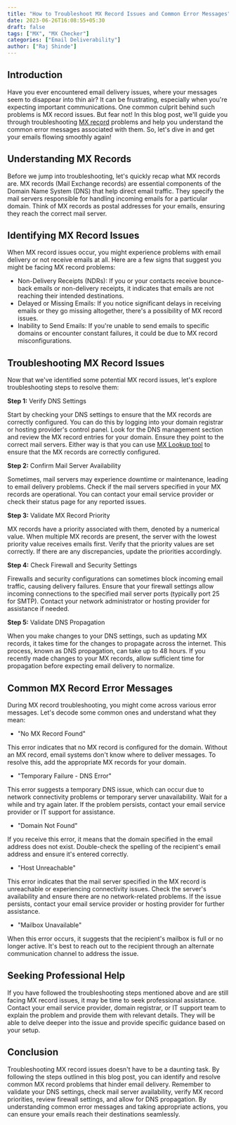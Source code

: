 ```yaml
---
title: "How to Troubleshoot MX Record Issues and Common Error Messages"
date: 2023-06-26T16:08:55+05:30
draft: false
tags: ["MX", "MX Checker"]
categories: ["Email Deliverability"]
author: ["Raj Shinde"]
---
```


## Introduction

Have you ever encountered email delivery issues, where your messages seem to disappear into thin air? It can be frustrating, especially when you're expecting important communications. One common culprit behind such problems is MX record issues. But fear not! In this blog post, we'll guide you through troubleshooting [MX record](https://emaildojo.io/mx-record-lookup) problems and help you understand the common error messages associated with them. So, let's dive in and get your emails flowing smoothly again!

## Understanding MX Records
Before we jump into troubleshooting, let's quickly recap what MX records are. MX records (Mail Exchange records) are essential components of the Domain Name System (DNS) that help direct email traffic. They specify the mail servers responsible for handling incoming emails for a particular domain. Think of MX records as postal addresses for your emails, ensuring they reach the correct mail server.

## Identifying MX Record Issues
When MX record issues occur, you might experience problems with email delivery or not receive emails at all. Here are a few signs that suggest you might be facing MX record problems:
- Non-Delivery Receipts (NDRs): If you or your contacts receive bounce-back emails or non-delivery receipts, it indicates that emails are not reaching their intended destinations.
- Delayed or Missing Emails: If you notice significant delays in receiving emails or they go missing altogether, there's a possibility of MX record issues.
- Inability to Send Emails: If you're unable to send emails to specific domains or encounter constant failures, it could be due to MX record misconfigurations.

## Troubleshooting MX Record Issues
Now that we've identified some potential MX record issues, let's explore troubleshooting steps to resolve them:

**Step 1:** Verify DNS Settings

Start by checking your DNS settings to ensure that the MX records are correctly configured. You can do this by logging into your domain registrar or hosting provider's control panel. Look for the DNS management section and review the MX record entries for your domain. Ensure they point to the correct mail servers.
Either way is that you can use [MX Lookup tool](https://emaildojo.io/mx-record-lookup) to ensure that the MX records are correctly configured.

**Step 2:** Confirm Mail Server Availability

Sometimes, mail servers may experience downtime or maintenance, leading to email delivery problems. Check if the mail servers specified in your MX records are operational. You can contact your email service provider or check their status page for any reported issues.

**Step 3:** Validate MX Record Priority

MX records have a priority associated with them, denoted by a numerical value. When multiple MX records are present, the server with the lowest priority value receives emails first. Verify that the priority values are set correctly. If there are any discrepancies, update the priorities accordingly.

**Step 4:** Check Firewall and Security Settings

Firewalls and security configurations can sometimes block incoming email traffic, causing delivery failures. Ensure that your firewall settings allow incoming connections to the specified mail server ports (typically port 25 for SMTP). Contact your network administrator or hosting provider for assistance if needed.

**Step 5:** Validate DNS Propagation

When you make changes to your DNS settings, such as updating MX records, it takes time for the changes to propagate across the internet. This process, known as DNS propagation, can take up to 48 hours. If you recently made changes to your MX records, allow sufficient time for propagation before expecting email delivery to normalize.

## Common MX Record Error Messages
During MX record troubleshooting, you might come across various error messages. Let's decode some common ones and understand what they mean:

- "No MX Record Found"

This error indicates that no MX record is configured for the domain. Without an MX record, email systems don't know where to deliver messages. To resolve this, add the appropriate MX records for your domain.

- "Temporary Failure - DNS Error"

This error suggests a temporary DNS issue, which can occur due to network connectivity problems or temporary server unavailability. Wait for a while and try again later. If the problem persists, contact your email service provider or IT support for assistance.

- "Domain Not Found"

If you receive this error, it means that the domain specified in the email address does not exist. Double-check the spelling of the recipient's email address and ensure it's entered correctly.

- "Host Unreachable"

This error indicates that the mail server specified in the MX record is unreachable or experiencing connectivity issues. Check the server's availability and ensure there are no network-related problems. If the issue persists, contact your email service provider or hosting provider for further assistance.

- "Mailbox Unavailable"

When this error occurs, it suggests that the recipient's mailbox is full or no longer active. It's best to reach out to the recipient through an alternate communication channel to address the issue.

## Seeking Professional Help
If you have followed the troubleshooting steps mentioned above and are still facing MX record issues, it may be time to seek professional assistance. Contact your email service provider, domain registrar, or IT support team to explain the problem and provide them with relevant details. They will be able to delve deeper into the issue and provide specific guidance based on your setup.

## Conclusion

Troubleshooting MX record issues doesn't have to be a daunting task. By following the steps outlined in this blog post, you can identify and resolve common MX record problems that hinder email delivery. Remember to validate your DNS settings, check mail server availability, verify MX record priorities, review firewall settings, and allow for DNS propagation. By understanding common error messages and taking appropriate actions, you can ensure your emails reach their destinations seamlessly.
